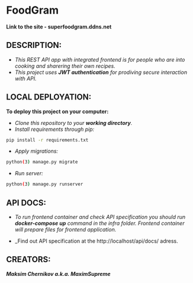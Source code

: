 # FoodGram

**Link to the site - superfoodgram.ddns.net**

## DESCRIPTION:
- _This REST API app with integrated frontend is for people who are into cooking and sharering their own recipes._
- _This project uses ***JWT authentication*** for prodiving secure interaction with API._



## LOCAL DEPLOYATION:

**To deploy this project on your computer:**
- _Clone this repository to your ***working directory***._
- _Install requirements through pip:_
```bash
pip install -r requirements.txt
```
- _Apply migrations:_
```bash
python(3) manage.py migrate
```
- _Run server:_
```bash
python(3) manage.py runserver
```



## API DOCS:

- _To run frontend container and check API specification you should run **docker-compose up** command in the infra folder. Frontend container will prepare files for frontend application._

- _Find out API specification at the http://localhost/api/docs/ adress.




## CREATORS:

***Maksim Chernikov a.k.a. MaximSupreme***
